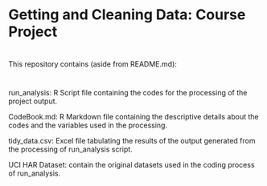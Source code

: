 # Getting and Cleaning Data: Course Project
#
This repository contains (aside from README.md):
#
run_analysis: R Script file containing the codes for the processing of the project output.

CodeBook.md: R Markdown file containing the descriptive details about the codes and the variables used in the processing.

tidy_data.csv: Excel file tabulating the results of the output generated from the processing of run_analysis script.

UCI HAR Dataset: contain the original datasets used in the coding process of run_analysis.
